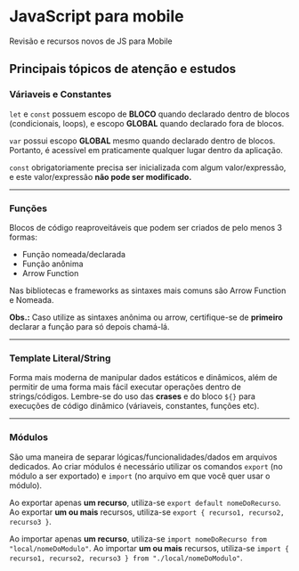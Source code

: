 # JavaScript para mobile
 
Revisão e recursos novos de JS para Mobile

## Principais tópicos de atenção e estudos

### Váriaveis e Constantes

`let` e `const` possuem escopo de **BLOCO** quando
declarado dentro de blocos (condicionais, loops), e escopo
**GLOBAL** quando declarado fora de blocos.

`var` possui escopo **GLOBAL** mesmo quando declarado dentro de blocos. 
Portanto, é acessível em praticamente qualquer lugar dentro da aplicação.

`const` obrigatoriamente precisa ser inicializada com algum
valor/expressão, e este valor/expressão **não pode ser modificado.**

---

### Funções 

Blocos de código reaproveitáveis que podem ser criados de pelo menos 3 formas:

- Função nomeada/declarada
- Função anônima
- Arrow Function

Nas bibliotecas e frameworks as sintaxes mais comuns são Arrow Function e Nomeada.

**Obs.:** Caso utilize as sintaxes anônima ou arrow, certifique-se de **primeiro** declarar a função para só depois chamá-lá.

---

### Template Literal/String 

Forma mais moderna de manipular dados estáticos e dinâmicos, além de permitir de uma forma mais fácil executar operações dentro de strings/códigos. Lembre-se do uso das **crases** e do bloco `${}` para execuções de código dinâmico (váriaveis, constantes, funções etc).

---

### Módulos

São uma maneira de separar lógicas/funcionalidades/dados em arquivos dedicados. Ao criar módulos é necessário utilizar os comandos `export` (no módulo a ser exportado) e `import` (no arquivo em que você quer usar o módulo).

Ao exportar apenas **um recurso**, utiliza-se `export default nomeDoRecurso`. Ao exportar **um ou mais** recursos, utiliza-se `export { recurso1, recurso2, recurso3 }`.

Ao importar apenas **um recurso**, utiliza-se `import nomeDoRecurso from "local/nomeDoModulo"`. Ao importar **um ou mais** recursos, utiliza-se `import { recurso1, recurso2, recurso3 } from "./local/nomeDoModulo"`.
